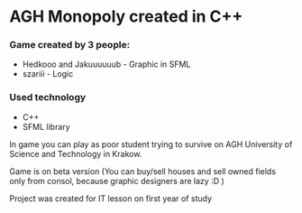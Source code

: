 <h1>AGH Monopoly created in C++</h1>

<h3>Game created by 3 people:</h3>
<ul>
  <li>Hedkooo and Jakuuuuuub - Graphic in SFML</li>
  <li>szariii - Logic</li>
</ul>

<h3>Used technology</h3>
<ul>
  <li>C++</li>
  <li>SFML library</li>
</ul>

In game you can play as poor student trying to survive on AGH University of Science and Technology in Krakow.

Game is on beta version (You can buy/sell houses and sell owned fields only from consol, because graphic designers are lazy :D )

Project was created for IT lesson on first year of study
